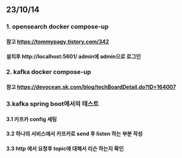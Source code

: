 
## 23/10/14
### 1. opensearch docker compose-up
#### 참고 https://tommypagy.tistory.com/342
#### 설치후 http://localhost:5601/  admin에 admin으로 로그인
#### 
### 2. kafka docker compose-up
#### 참고 https://devocean.sk.com/blog/techBoardDetail.do?ID=164007
#### 
### 3.kafka spring boot에서의 테스트
#### 3.1 카프카 config 세팅
#### 3.2 하나의 서비스에서 카프카로 send 후 listen 하는 부분 작성
#### 3.3 http 에서 요청후 topic에 대해서 리슨 하는지 확인


